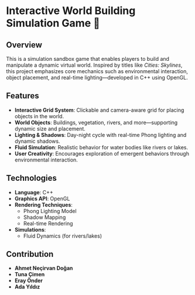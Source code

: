 # Interactive World Building Simulation Game 🌄

## Overview

This is a simulation sandbox game that enables players to build and manipulate a dynamic virtual world. Inspired by titles like *Cities: Skylines*, this project emphasizes core mechanics such as environmental interaction, object placement, and real-time lighting—developed in C++ using OpenGL.

## Features

- **Interactive Grid System**: Clickable and camera-aware grid for placing objects in the world.
- **World Objects**: Buildings, vegetation, rivers, and more—supporting dynamic size and placement.
- **Lighting & Shadows**: Day-night cycle with real-time Phong lighting and dynamic shadows.
- **Fluid Simulation**: Realistic behavior for water bodies like rivers or lakes.
- **User Creativity**: Encourages exploration of emergent behaviors through environmental interaction.

## Technologies

- **Language**: C++
- **Graphics API**: OpenGL
- **Rendering Techniques**:
  - Phong Lighting Model
  - Shadow Mapping
  - Real-time Rendering
- **Simulations**:
  - Fluid Dynamics (for rivers/lakes)


## Contribution

- **Ahmet Neçirvan Doğan** 
- **Tuna Çimen** 
- **Eray Önder** 
- **Ada Yıldız** 
